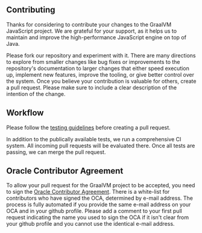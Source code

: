## Contributing

Thanks for considering to contribute your changes to the GraalVM JavaScript project.
We are grateful for your support, as it helps us to maintain and improve the high-performance JavaScript engine on top of Java.

Please fork our repository and experiment with it.
There are many directions to explore from smaller changes like bug fixes or improvements to the repository's documentation to larger changes that either speed execution up, implement new features, improve the tooling, or give better control over the system.
Once you believe your contribution is valuable for others, create a pull request.
Please make sure to include a clear description of the intention of the change.

## Workflow

Please follow the [testing guidelines](../docs/contributor/Testing.md) before creating a pull request.

In addition to the publically available tests, we run a comprehensive CI system.
All incoming pull requests will be evaluated there.
Once all tests are passing, we can merge the pull request.

## Oracle Contributor Agreement
To allow your pull request for the GraalVM project to be accepted, you need to sign the [Oracle Contributor Agreement](http://www.oracle.com/technetwork/community/oca-486395.html).
There is a white-list for contributors who have signed the OCA, determined by e-mail address.
The process is fully automated if you provide the same e-mail address on your OCA and in your github profile.
Please add a comment to your first pull request indicating the name you used to sign the OCA if it isn't clear from your github profile and you cannot use the identical e-mail address.


